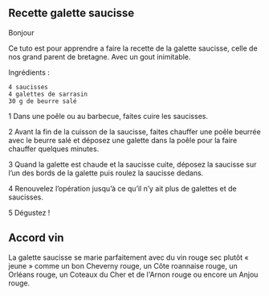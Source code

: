 ## Recette galette saucisse

Bonjour

Ce tuto est pour apprendre a faire la recette de la galette saucisse, celle de nos grand parent de bretagne. Avec un gout inimitable.

Ingrédients :

    4 saucisses
    4 galettes de sarrasin
    30 g de beurre salé

1
Dans une poêle ou au barbecue, faites cuire les saucisses.

2
Avant la fin de la cuisson de la saucisse, faites chauffer une poêle beurrée avec le beurre salé et déposez une galette dans la poêle pour la faire chauffer quelques minutes.

3
Quand la galette est chaude et la saucisse cuite, déposez la saucisse sur l’un des bords de la galette puis roulez la saucisse dedans.

4
Renouvelez l’opération jusqu’à ce qu’il n’y ait plus de galettes et de saucisses.

5
Dégustez !

## Accord vin

La galette saucisse se marie parfaitement avec du vin rouge sec plutôt « jeune » comme un bon Cheverny rouge, un Côte roannaise rouge, un Orléans rouge, un Coteaux du Cher et de l'Arnon rouge ou encore un Anjou rouge.